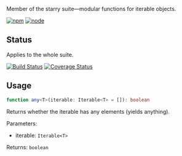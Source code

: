 Member of the starry suite—modular functions for iterable objects.

[![npm](https://img.shields.io/npm/v/starry.any.svg?style=flat-square)](https://www.npmjs.com/package/starry.any) [![node](https://img.shields.io/node/v/starry.any.svg?style=flat-square)](https://nodejs.org/en/download/)

## Status

Applies to the whole suite.

[![Build Status](https://img.shields.io/travis/seangenabe/starry.svg?style=flat-square)](https://travis-ci.org/seangenabe/starry) [![Coverage Status](https://img.shields.io/coveralls/seangenabe/starry.svg?style=flat-square)](https://coveralls.io/github/seangenabe/starry)

## Usage

```typescript
function any<T>(iterable: Iterable<T> = []): boolean
```

Returns whether the iterable has any elements (yields anything).

Parameters:
* iterable: `Iterable<T>`

Returns: `boolean`

